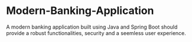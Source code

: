 # Modern-Banking-Application
A modern banking application built using Java and Spring Boot should provide a robust functionalities, security and a seemless user experience.
